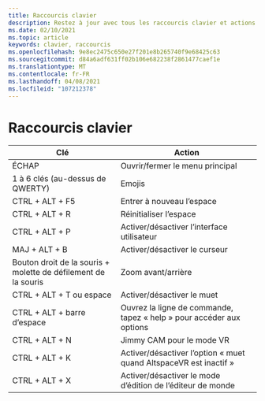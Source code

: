 ```yaml
---
title: Raccourcis clavier
description: Restez à jour avec tous les raccourcis clavier et actions disponibles pris en charge par l’application AltspaceVR.
ms.date: 02/10/2021
ms.topic: article
keywords: clavier, raccourcis
ms.openlocfilehash: 9e8ec2475c650e27f201e8b265740f9e68425c63
ms.sourcegitcommit: d84a6adf631ff02b106e682238f2861477caef1e
ms.translationtype: MT
ms.contentlocale: fr-FR
ms.lasthandoff: 04/08/2021
ms.locfileid: "107212378"
---
```

# <a name="keyboard-shortcuts"></a>Raccourcis clavier

| Clé | Action |
|---|---|
| ÉCHAP | Ouvrir/fermer le menu principal |
| 1 à 6 clés (au-dessus de QWERTY) | Emojis |
| CTRL + ALT + F5 | Entrer à nouveau l’espace |
| CTRL + ALT + R | Réinitialiser l’espace |
| CTRL + ALT + P | Activer/désactiver l’interface utilisateur |
| MAJ + ALT + B | Activer/désactiver le curseur |
| Bouton droit de la souris + molette de défilement de la souris | Zoom avant/arrière |
| CTRL + ALT + T ou espace | Activer/désactiver le muet |
| CTRL + ALT + barre d’espace | Ouvrez la ligne de commande, tapez « help » pour accéder aux options |
| CTRL + ALT + N | Jimmy CAM pour le mode VR |
| CTRL + ALT + K | Activer/désactiver l’option « muet quand AltspaceVR est inactif » |
| CTRL + ALT + X | Activer/désactiver le mode d’édition de l’éditeur de monde |